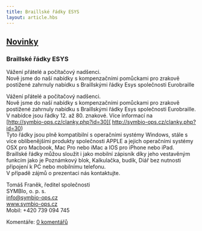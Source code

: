 ```yaml
---
title: Braillské řádky ESYS
layout: article.hbs
---
```

## [Novinky](index.php)

### Braillské řádky ESYS

Vážení přátelé a počítačový nadšenci.  
Nově jsme do naší nabídky s kompenzačními pomůckami pro zrakově postižené zahrnuly nabídku s Braillskými řádky Esys společnosti Eurobraille  
  
Vážení přátelé a počítačový nadšenci.  
Nově jsme do naší nabídky s kompenzačními pomůckami pro zrakově postižené zahrnuly nabídku s Braillskými řádky Esys společnosti Eurobraille.  
V nabídce jsou řádky 12. až 80. znakové. Více informací na  
[http://symbio-ops.cz/clanky.php?id=30]( http://symbio-ops.cz/clanky.php?id=30)  
Tyto řádky jsou plně kompatibilní s operačními systémy Windows, stále s více oblíbenějšími produkty společnosti APPLE a jejich operačními systémy OSX pro Macbook, Mac Pro nebo iMac a IOS pro iPhone nebo iPad.  
Braillské řádky můžou sloužit i jako mobilní zápisník díky jeho vestavěným funkcím jako je Poznámkový blok, Kalkulačka, budík, Diář bez nutnosti připojení k PC nebo mobilnímu telefonu.  
V případě zájmů o prezentaci nás kontaktujte.  
  
Tomáš Franěk, ředitel společnosti  
SYMBIo, o. p. s.  
[info@symbio-ops.cz](mailform.php?mail=info@symbio-ops.cz)  
www.symbio-ops.cz  
Mobil: +420 739 094 745

  
  

Komentáře: [0 komentářů](komentare.php?typ2=0&id=48)